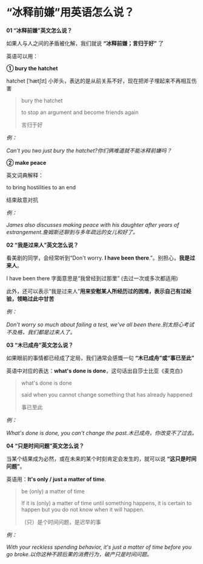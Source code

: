 # “冰释前嫌”用英语怎么说？

**01 “冰释前嫌”英文怎么说？**

如果人与人之间的矛盾被化解，我们就说 **“冰释前嫌；言归于好”** 了

英语可以用：

**① bury the hatchet**

hatchet [ˈhætʃɪt] 小斧头，表达的是从前关系不好，现在把斧子埋起来不再相互伤害

> bury the hatchet
>
> to stop an argument and become friends again
>
> 言归于好

_例：_

_Can't you two just bury the hatchet?你们俩难道就不能冰释前嫌吗？_

**② make peace**

英文词典解释：

to bring hostilities to an end

结束敌意对抗

_例：_

_James also discusses making peace with his daughter after years of estrangement.詹姆斯还聊到与多年疏远的女儿和好了。_

**02 “我是过来人”英文怎么说？**

看美剧的同学，会经常听到“Don't worry. **I have been there**.”。别担心，**我是过来人**。

I have been there 字面意思是“我曾经到过那里” (去过一次或多次都适用)

此外，还可以表示“我是过来人”**用来安慰某人所经历过的困难，表示自己有过经验，领略过此中甘苦**

_例：_

_Don't worry so much about failing a test, we've all been there.别太担心考试不及格，我们都是过来人了。_

**03 “木已成舟”英文怎么说？**

如果眼前的事情都已经成了定局，我们通常会感慨一句 **“木已成舟”或“事已至此”**

英语中对应的表达：**what's done is done**，这句话出自莎士比亚《麦克白》

> what's done is done
>
> said when you cannot change something that has already happened
>
> 事已至此

_例：_

_What's done is done, you can't change the past.木已成舟，你改变不了过去。_

**04 “只是时间问题”英文怎么说？**

当某个结果成为必然，或在未来的某个时刻肯定会发生的，就可以说 **“这只是时间问题”**。

英语用：**It's only / just a matter of time**.

> be (only) a matter of time
>
> If it is (only) a matter of time until something happens, it is certain to happen but you do not know when it will happen.
>
> （只）是个时间问题，是迟早的事

_例：_

_With your reckless spending behavior, it's just a matter of time before you go broke.以你这种不顾后果的消费行为，破产只是时间问题。_
